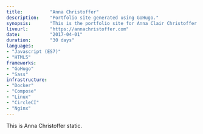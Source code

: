 ```yaml
---
title: 			"Anna Christoffer"
description:	"Portfolio site generated using GoHugo."
synopsis:		"This is the portfolio site for Anna Clair Christoffer generated using the GoHugo static site generator."
liveurl:		"https://annachristoffer.com"
date:			"2017-04-01"
duration:		"30 days"
languages: 		
- "Javascript (ES7)"
- "HTML5"
frameworks:
- "GoHugo"
- "Sass"
infrastructure: 
- "Docker"
- "Compose"
- "Linux"
- "CircleCI"
- "Nginx"
---
```


This is Anna Christoffer static.